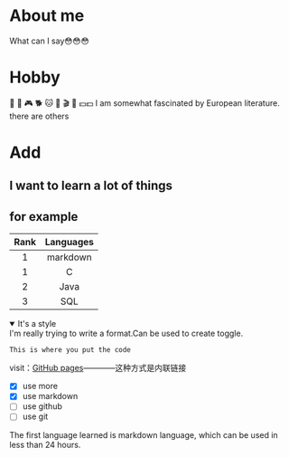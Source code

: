 # About me
What can I say😳😳😳
# Hobby
📖 🏀 🎮 🐕 🐱 💪 🎬 🚗 💴💵  I am somewhat fascinated by European literature.
there are others
# Add
## I want to learn a lot of things

## for example

| Rank | Languages     |
|:----:|:-------------:|
|     1|    markdown      |
|     1|      C        |
|     2|     Java      |
|     3|       SQL     |


<details open>
  <summary>It's a style</summary>
      I'm really trying to write a format.Can be used to create toggle.
</details>

```
This is where you put the code
```

visit：[GitHub pages](www.github.com)————这种方式是内联链接

- [x] use more
- [x] use markdown
- [ ] use github
- [ ] use git

<p>The first language learned is markdown language, which can be used in less than 24 hours.
